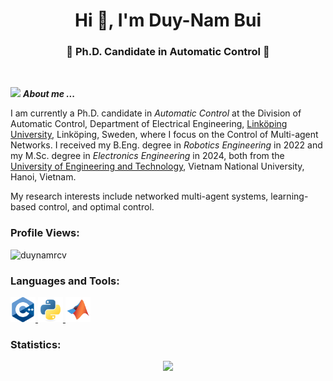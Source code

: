 <h1 align="center">Hi 👋, I'm Duy-Nam Bui</h1>
<h3 align="center">🌟 Ph.D. Candidate in Automatic Control 🌟</h3>

<br>

<p><img src="https://media.giphy.com/media/iY8CRBdQXODJSCERIr/giphy.gif" width="30px">&nbsp;<b><i>About me ...</i></b></p>

I am currently a Ph.D. candidate in *Automatic Control* at the Division of Automatic Control, Department of Electrical Engineering, [Linköping University](https://liu.se/en/), Linköping, Sweden, where I focus on the Control of Multi-agent Networks. I received my B.Eng. degree in *Robotics Engineering* in 2022 and my M.Sc. degree in *Electronics Engineering* in 2024, both from the [University of Engineering and Technology](https://uet.vnu.edu.vn/), Vietnam National University, Hanoi, Vietnam.

My research interests include networked multi-agent systems, learning-based control, and optimal control.

<!--✔ Callme: ***He/His*** or ***TeamWorker*** 😊 <br>
✔ I’m currently Developing a youtube spam comments filtering tool for **Sinhala language**<br>
✔ I’m currently learning about **deep learning**🥰<br>
✔ I’m looking to collaborate with any **Open - Source data science projects**<br>
 ✔ Fun fact : *I Always try to learn something new and then sleep till it store in the brain* 😎<br>-->
<!--
**duynamrcv/duynamrcv** is a ✨ _special_ ✨ repository because its `README.md` (this file) appears on your GitHub profile.

Here are some ideas to get you started:

- 🔭 I’m currently working on ...
- 🌱 I’m currently learning ...
- 👯 I’m looking to collaborate on ...
- 🤔 I’m looking for help with ...
- 💬 Ask me about ...
- 📫 How to reach me: ...
- 😄 Pronouns: ...
- ⚡ Fun fact: ...
-->
<p align="right"> <h3>Profile Views:</h3><img src="https://komarev.com/ghpvc/?username=duynamrcv&label=Profile%20views&color=0e75b6&style=flat"
    alt="duynamrcv" /> </p>
    
<h3 align="left">Languages and Tools:</h3>
<p align="left"> <a href="https://www.w3schools.com/cpp/" target="_blank" rel="noreferrer">
    <img src="https://raw.githubusercontent.com/devicons/devicon/master/icons/cplusplus/cplusplus-original.svg"
      alt="cplusplus" width="40" height="40" /> </a> <a href="https://www.python.org" target="_blank" rel="noreferrer"> <img
      src="https://raw.githubusercontent.com/devicons/devicon/master/icons/python/python-original.svg" alt="python"
      width="40" height="40" /> </a> <a href="https://www.mathworks.com/products/matlab.html" target="_blank" rel="noreferrer"> <img
      src="https://raw.githubusercontent.com/devicons/devicon/master/icons/matlab/matlab-original.svg" alt="matlab"
      width="40" height="40" /> </a> </p>
<h3>Statistics:</h3>
<p align="center">
 <img src="https://github-readme-stats.vercel.app/api?username=duynamrcv&show_icons=true&theme=dark"/>
</p>

